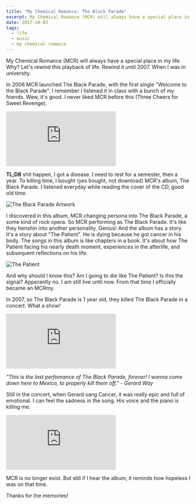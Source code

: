 ```yaml
---
title: "My Chemical Romance: The Black Parade"
excerpt: My Chemical Romance (MCR) will always have a special place in my life. Why? Let's rewind this playback of life. Rewind it until 2007. When I was in university.
date: 2017-10-03
tags:
  - life
  - music
  - my chemical romance
---
```


My Chemical Romance (MCR) will always have a special place in my life. Why? Let's rewind this playback of life. Rewind it until 2007. When I was in university.

In 2006 MCR launched The Black Parade, with the first single "Welcome to the Black Parade". I remember I listened it in class with a bunch of my friends. Wew, it's good. I never liked MCR before this (Three Cheers for Sweet Revenge).

<div class="resp-embed">
<iframe  src="https://www.youtube-nocookie.com/embed/RRKJiM9Njr8" frameborder="0" allow="accelerometer; autoplay; encrypted-media; gyroscope; picture-in-picture" allowfullscreen></iframe></div>

**TL;DR** shit happen, I got a disease. I need to rest for a semester, then a year. To killing time, I bought (yes bought, not download) MCR's album, The Black Parade. I listened everyday while reading the cover of the CD, good old time.

![The Black Parade Artwork](https://tony.sanjaya.info/wp-content/uploads/2017/10/mcr-parade17x41_jamesjean.jpg)

I discovered in this album, MCR changing persona into The Black Parade, a some kind of rock opera. So MCR performing as The Black Parade. It's like they henshin into another personality. Genius! And the album has a story. It's a story about "The Patient". He is dying because he got cancer in his body. The songs in this album is like chapters in a book. It's about how The Patient facing his nearly death moment, experiences in the afterlife, and subsequent reflections on his life.

![The Patient](https://tony.sanjaya.info/wp-content/uploads/2017/10/PATIENT-3-sepia.jpg)

And why should I know this? Am I going to die like The Patient? Is this the signal? Apperantly no. I am still live until now. From that time I officially became an MCRmy.

In 2007, so The Black Parade is 1 year old, they killed The Black Parade in a concert. What a show!

<div class="embed">
<iframe src="https://www.youtube-nocookie.com/embed/wQFBSHXIvag" frameborder="0" allow="accelerometer; autoplay; encrypted-media; gyroscope; picture-in-picture" allowfullscreen></iframe></div>

_"This is the last perfomance of The Black Parade, forever! I wanna come down here to Mexico, to properly kill them off." - Gerard Way_

Still in the concert, when Gerard sang Cancer, it was really epic and full of emotional. I can feel the sadness in the song. His voice and the piano is killing me.

<div class="resp-embed">
<iframe src="https://www.youtube-nocookie.com/embed/X9Mv_QPqwh0" frameborder="0" allow="accelerometer; autoplay; encrypted-media; gyroscope; picture-in-picture" allowfullscreen></iframe></div>

MCR is no longer exist. But still if I hear the album, it reminds how hopeless I was on that time.

Thanks for the memories!

